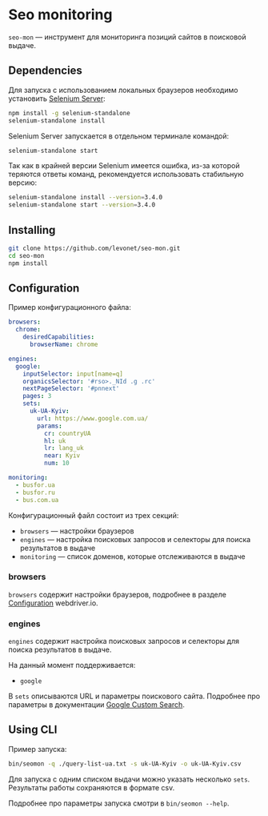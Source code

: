 # Seo monitoring

`seo-mon` — инструмент для мониторинга позиций сайтов в поисковой выдаче.

## Dependencies

Для запуска с использованием локальных браузеров необходимо установить [Selenium Server](http://docs.seleniumhq.org/download/):

```sh
npm install -g selenium-standalone
selenium-standalone install
```

Selenium Server запускается в отдельном терминале командой:

```sh
selenium-standalone start
```

Так как в крайней версии Selenium имеется ошибка, из-за которой теряются ответы команд, рекомендуется использовать стабильную версию:

```sh
selenium-standalone install --version=3.4.0
selenium-standalone start --version=3.4.0
```

## Installing

```sh
git clone https://github.com/levonet/seo-mon.git
cd seo-mon
npm install
```

## Configuration

Пример конфигурационного файла:

```yml
browsers:
  chrome:
    desiredCapabilities:
      browserName: chrome

engines:
  google:
    inputSelector: input[name=q]
    organicsSelector: '#rso>._NId .g .rc'
    nextPageSelector: '#pnnext'
    pages: 3
    sets:
      uk-UA-Kyiv:
        url: https://www.google.com.ua/
        params:
          cr: countryUA
          hl: uk
          lr: lang_uk
          near: Kyiv
          num: 10

monitoring:
  - busfor.ua
  - busfor.ru
  - bus.com.ua
```

Конфигурационный файл состоит из трех секций:

  - `browsers` — настройки браузеров 
  - `engines` — настройка поисковых запросов и селекторы для поиска результатов в выдаче
  - `monitoring` — список доменов, которые отслеживаются в выдаче

### browsers

`browsers` содержит настройки браузеров, подробнее в разделе [Configuration](http://webdriver.io/guide/getstarted/configuration.html) webdriver.io.

### engines

`engines` содержит настройка поисковых запросов и селекторы для поиска результатов в выдаче.

На данный момент поддерживается:

  - `google`

В `sets` описываются URL и параметры поискового сайта. Подробнее про параметры в документации [Google Custom Search](https://developers.google.com/custom-search/docs/xml_results).

## Using CLI

Пример запуска:

```sh
bin/seomon -q ./query-list-ua.txt -s uk-UA-Kyiv -o uk-UA-Kyiv.csv
```

Для запуска с одним списком выдачи можно указать несколько `sets`.
Результаты работы сохраняются в формате csv.

Подробнее про параметры запуска смотри в `bin/seomon --help`.
